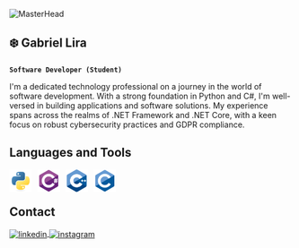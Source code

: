 ![MasterHead](https://i.pinimg.com/originals/b4/53/c8/b453c862745f1af4fac41d40dd862996.gif)

## ❄️ Gabriel Lira
**`Software Developer (Student)`**

I'm a dedicated technology professional on a journey in the world of software development. With a strong foundation in Python and C#, I'm well-versed in building applications and software solutions. My experience spans across the realms of .NET Framework and .NET Core, with a keen focus on robust cybersecurity practices and GDPR compliance.

## Languages and Tools
<img align="left" alt="Python" width="40px" style="padding-right:10px;" src= "https://raw.githubusercontent.com/devicons/devicon/master/icons/python/python-original.svg" />
<img align="left" alt="C#" width="40px" style="padding-right:10px;" src= "https://raw.githubusercontent.com/devicons/devicon/master/icons/csharp/csharp-original.svg" />
<img align="left" alt="C++" width="40px" style="padding-right:10px;" src= "https://raw.githubusercontent.com/devicons/devicon/master/icons/cplusplus/cplusplus-original.svg" />
<img align="left" alt="C" width="40px" style="padding-right:10px;" src= "https://raw.githubusercontent.com/devicons/devicon/master/icons/c/c-original.svg" />



<br>
<br>

## Contact
<a href="https://linkedin.com/in/Liragbr" target="_blank">
  <img align="center" src="https://img.shields.io/badge/Liragbr-05122A?style=flat&logo=linkedin" alt="linkedin"/>
</a>

<a href="https://instagram.com/liragbr" target="_blank">
 <img align="center" src="https://img.shields.io/badge/liragbr-05122A?style=flat&logo=instagram" alt="instagram"/>
</a>
